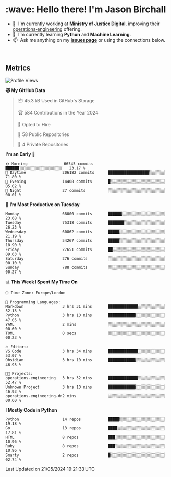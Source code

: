 <h1 align="left" id="jason-title">:wave: Hello there! I'm Jason Birchall</h1>

- :office: &nbsp;I'm currently working at **Ministry of Justice Digital**, improving their [operations-engineering](https://github.com/ministryofjustice/operations-engineering) offering.
- :seedling: &nbsp;I’m currently learning **Python** and **Machine Learning**.
- :mailbox: &nbsp;Ask me anything on my **[issues page]** or using the connections below.


<br>


<h2>Metrics</h2>

<!--START_SECTION:waka-->
![Profile Views](http://img.shields.io/badge/Profile%20Views-0-blue)

**🐱 My GitHub Data** 

> 📦 45.3 kB Used in GitHub's Storage 
 > 
> 🏆 584 Contributions in the Year 2024
 > 
> 💼 Opted to Hire
 > 
> 📜 58 Public Repositories 
 > 
> 🔑 4 Private Repositories 
 > 
**I'm an Early 🐤** 

```text
🌞 Morning                66545 commits       ██████░░░░░░░░░░░░░░░░░░░   23.17 % 
🌆 Daytime                206182 commits      ██████████████████░░░░░░░   71.80 % 
🌃 Evening                14408 commits       █░░░░░░░░░░░░░░░░░░░░░░░░   05.02 % 
🌙 Night                  27 commits          ░░░░░░░░░░░░░░░░░░░░░░░░░   00.01 % 
```
📅 **I'm Most Productive on Tuesday** 

```text
Monday                   68000 commits       ██████░░░░░░░░░░░░░░░░░░░   23.68 % 
Tuesday                  75318 commits       ███████░░░░░░░░░░░░░░░░░░   26.23 % 
Wednesday                60862 commits       █████░░░░░░░░░░░░░░░░░░░░   21.19 % 
Thursday                 54267 commits       █████░░░░░░░░░░░░░░░░░░░░   18.90 % 
Friday                   27651 commits       ██░░░░░░░░░░░░░░░░░░░░░░░   09.63 % 
Saturday                 276 commits         ░░░░░░░░░░░░░░░░░░░░░░░░░   00.10 % 
Sunday                   788 commits         ░░░░░░░░░░░░░░░░░░░░░░░░░   00.27 % 
```


📊 **This Week I Spent My Time On** 

```text
🕑︎ Time Zone: Europe/London

💬 Programming Languages: 
Markdown                 3 hrs 31 mins       █████████████░░░░░░░░░░░░   52.13 % 
Python                   3 hrs 10 mins       ████████████░░░░░░░░░░░░░   47.05 % 
YAML                     2 mins              ░░░░░░░░░░░░░░░░░░░░░░░░░   00.60 % 
TOML                     0 secs              ░░░░░░░░░░░░░░░░░░░░░░░░░   00.23 % 

🔥 Editors: 
VS Code                  3 hrs 34 mins       █████████████░░░░░░░░░░░░   53.07 % 
Obsidian                 3 hrs 10 mins       ████████████░░░░░░░░░░░░░   46.93 % 

🐱‍💻 Projects: 
operations-engineering   3 hrs 32 mins       █████████████░░░░░░░░░░░░   52.47 % 
Unknown Project          3 hrs 10 mins       ████████████░░░░░░░░░░░░░   46.93 % 
operations-engineering-dn2 mins              ░░░░░░░░░░░░░░░░░░░░░░░░░   00.60 % 
```

**I Mostly Code in Python** 

```text
Python                   14 repos            █████░░░░░░░░░░░░░░░░░░░░   19.18 % 
Go                       13 repos            ████░░░░░░░░░░░░░░░░░░░░░   17.81 % 
HTML                     8 repos             ███░░░░░░░░░░░░░░░░░░░░░░   10.96 % 
Ruby                     8 repos             ███░░░░░░░░░░░░░░░░░░░░░░   10.96 % 
Smarty                   2 repos             █░░░░░░░░░░░░░░░░░░░░░░░░   02.74 % 
```




 Last Updated on 21/05/2024 19:21:33 UTC
<!--END_SECTION:waka-->

<!-- links -->

[issues page]: https://github.com/jasonBirchall/jasonBirchall/issues "jasonBirchall/issues"
